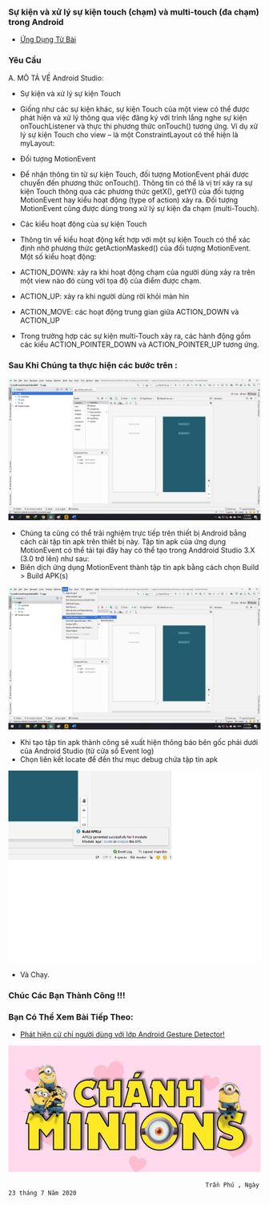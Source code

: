 ### Sự kiện và xử lý sự kiện touch (chạm) và multi-touch (đa chạm) trong Android

- <a href= "https://ngocminhtran.com/2018/10/06/su-kien-va-xu-ly-su-kien-touch-cham-va-multi-touch-da-cham-trong-android/"> Ứng Dụng Từ Bài</a>

### Yêu Cầu
A. MÔ TẢ VỀ Android Studio:

- Sự kiện và xử lý sự kiện Touch
- Giống như các sự kiện khác, sự kiện Touch của một view có thể được phát hiện và xử lý thông qua việc đăng ký với trình lắng nghe sự kiện onTouchListener và thực thi phương thức onTouch() tương ứng. Ví dụ xử lý sự kiện Touch cho view – là một ConstraintLayout có thể hiện là myLayout:

- Đối tượng MotionEvent
- Để nhận thông tin từ sự kiện Touch, đối tượng MotionEvent phải được chuyển đến phương thức onTouch(). Thông tin có thể là vị trí xảy ra sự kiện Touch thông qua các phương thức getX(), getY() của đối tượng MotionEvent hay kiểu hoạt động (type of action) xảy ra. Đối tượng MotionEvent cũng được dùng trong xử lý sự kiện đa chạm (multi-Touch).

- Các kiểu hoạt động của sự kiện Touch
- Thông tin về kiểu hoạt động kết hợp với một sự kiện Touch có thể xác định nhờ phương thức getActionMasked() của đối tượng MotionEvent. Một số kiểu hoạt động:

- ACTION_DOWN: xảy ra khi hoạt động chạm của người dùng xảy ra trên một view nào đó cùng với tọa độ của điểm được chạm.
- ACTION_UP: xảy ra khi người dùng rời khỏi màn hìn
- ACTION_MOVE: các hoạt động trung gian giữa ACTION_DOWN và ACTION_UP
- Trong trường hợp các sự kiện multi-Touch xảy ra, các hành động gồm các kiểu ACTION_POINTER_DOWN và ACTION_POINTER_UP tương ứng.

### Sau Khi Chúng ta thực hiện các bước trên :

![image](Untitled13.png)

- Chúng ta cũng có thể trải nghiệm trực tiếp trên thiết bị Android bằng cách cài tập tin apk trên thiết bị này. Tập tin apk của ứng dụng MotionEvent có thể tải tại đây hay có thể tạo trong Anddroid Studio 3.X (3.0 trở lên) như sau:
- Biên dịch ứng dụng MotionEvent thành tập tin apk bằng cách chọn Build > Build APK(s)

![image](Untitled14.png)

- Khi tạo tập tin apk thành công sẽ xuất hiện thông báo bên gốc phải dưới của Android Studio (từ cửa sổ Event log)
- Chọn liên kết locate để đến thư mục debug chứa tập tin apk

![image](Untitled15.png)

- Và Chạy.

### Chúc Các Bạn Thành Công !!!

### Bạn Có Thể Xem Bài Tiếp Theo:

- <a href="https://github.com/ChanhMinions/CommonGestures">Phát hiện cử chỉ người dùng với lớp Android Gesture Detector!</a>

![image](ezr.png)

                                                           Trần Phú , Ngày 23 tháng 7 Năm 2020

